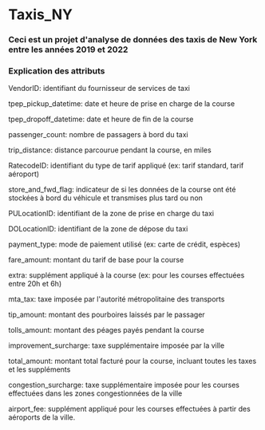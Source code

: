 # Taxis_NY

### Ceci est un projet d'analyse de données des taxis de New York entre les années 2019 et 2022

### Explication des attributs

VendorID: identifiant du fournisseur de services de taxi

tpep_pickup_datetime: date et heure de prise en charge de la course

tpep_dropoff_datetime: date et heure de fin de la course

passenger_count: nombre de passagers à bord du taxi

trip_distance: distance parcourue pendant la course, en miles

RatecodeID: identifiant du type de tarif appliqué (ex: tarif standard, tarif aéroport)

store_and_fwd_flag: indicateur de si les données de la course ont été stockées à bord du véhicule et transmises plus tard ou non

PULocationID: identifiant de la zone de prise en charge du taxi

DOLocationID: identifiant de la zone de dépose du taxi

payment_type: mode de paiement utilisé (ex: carte de crédit, espèces)

fare_amount: montant du tarif de base pour la course

extra: supplément appliqué à la course (ex: pour les courses effectuées entre 20h et 6h)

mta_tax: taxe imposée par l'autorité métropolitaine des transports

tip_amount: montant des pourboires laissés par le passager

tolls_amount: montant des péages payés pendant la course

improvement_surcharge: taxe supplémentaire imposée par la ville

total_amount: montant total facturé pour la course, incluant toutes les taxes et les suppléments

congestion_surcharge: taxe supplémentaire imposée pour les courses effectuées dans les zones congestionnées de la ville

airport_fee: supplément appliqué pour les courses effectuées à partir des aéroports de la ville.